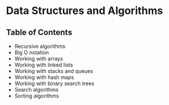 # Data Structures and Algorithms
## Table of Contents
- Recursive algorithms
- Big O notation
- Working with arrays
- Working with linked lists
- Working with stacks and queues
- Working with hash maps
- Working with binary search trees
- Search algorithms
- Sorting algorithms
